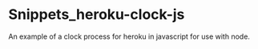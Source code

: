 # Snippets_heroku-clock-js
An example of a clock process for heroku in javascript for use with node.
